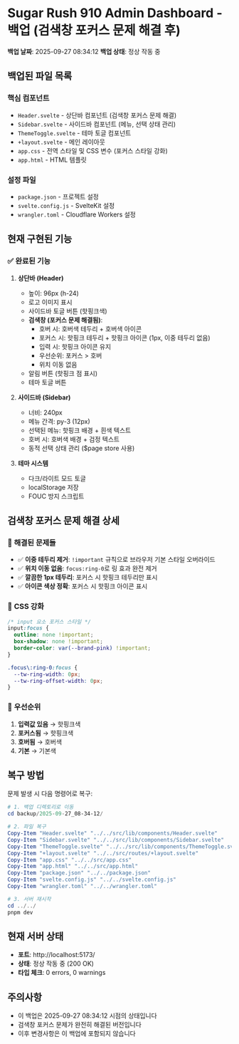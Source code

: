 # Sugar Rush 910 Admin Dashboard - 백업 (검색창 포커스 문제 해결 후)

**백업 날짜**: 2025-09-27 08:34:12
**백업 상태**: 정상 작동 중

## 백업된 파일 목록

### 핵심 컴포넌트
- `Header.svelte` - 상단바 컴포넌트 (검색창 포커스 문제 해결)
- `Sidebar.svelte` - 사이드바 컴포넌트 (메뉴, 선택 상태 관리)
- `ThemeToggle.svelte` - 테마 토글 컴포넌트
- `+layout.svelte` - 메인 레이아웃
- `app.css` - 전역 스타일 및 CSS 변수 (포커스 스타일 강화)
- `app.html` - HTML 템플릿

### 설정 파일
- `package.json` - 프로젝트 설정
- `svelte.config.js` - SvelteKit 설정
- `wrangler.toml` - Cloudflare Workers 설정

## 현재 구현된 기능

### ✅ 완료된 기능
1. **상단바 (Header)**
   - 높이: 96px (h-24)
   - 로고 이미지 표시
   - 사이드바 토글 버튼 (핫핑크색)
   - **검색창 (포커스 문제 해결됨)**:
     - 호버 시: 호버색 테두리 + 호버색 아이콘
     - 포커스 시: 핫핑크 테두리 + 핫핑크 아이콘 (1px, 이중 테두리 없음)
     - 입력 시: 핫핑크 아이콘 유지
     - 우선순위: 포커스 > 호버
     - 위치 이동 없음
   - 알림 버튼 (핫핑크 점 표시)
   - 테마 토글 버튼

2. **사이드바 (Sidebar)**
   - 너비: 240px
   - 메뉴 간격: py-3 (12px)
   - 선택된 메뉴: 핫핑크 배경 + 흰색 텍스트
   - 호버 시: 호버색 배경 + 검정 텍스트
   - 동적 선택 상태 관리 ($page store 사용)

3. **테마 시스템**
   - 다크/라이트 모드 토글
   - localStorage 저장
   - FOUC 방지 스크립트

## 검색창 포커스 문제 해결 상세

### 🔧 **해결된 문제들**
- ✅ **이중 테두리 제거**: `!important` 규칙으로 브라우저 기본 스타일 오버라이드
- ✅ **위치 이동 없음**: `focus:ring-0`로 링 효과 완전 제거
- ✅ **깔끔한 1px 테두리**: 포커스 시 핫핑크 테두리만 표시
- ✅ **아이콘 색상 정확**: 포커스 시 핫핑크 아이콘 표시

### 🎨 **CSS 강화**
```css
/* input 요소 포커스 스타일 */
input:focus {
  outline: none !important;
  box-shadow: none !important;
  border-color: var(--brand-pink) !important;
}

.focus\:ring-0:focus { 
  --tw-ring-width: 0px; 
  --tw-ring-offset-width: 0px; 
}
```

### 🎯 **우선순위**
1. **입력값 있음** → 핫핑크색
2. **포커스됨** → 핫핑크색
3. **호버됨** → 호버색
4. **기본** → 기본색

## 복구 방법

문제 발생 시 다음 명령어로 복구:

```powershell
# 1. 백업 디렉토리로 이동
cd backup/2025-09-27_08-34-12/

# 2. 파일 복구
Copy-Item "Header.svelte" "../../src/lib/components/Header.svelte"
Copy-Item "Sidebar.svelte" "../../src/lib/components/Sidebar.svelte"
Copy-Item "ThemeToggle.svelte" "../../src/lib/components/ThemeToggle.svelte"
Copy-Item "+layout.svelte" "../../src/routes/+layout.svelte"
Copy-Item "app.css" "../../src/app.css"
Copy-Item "app.html" "../../src/app.html"
Copy-Item "package.json" "../../package.json"
Copy-Item "svelte.config.js" "../../svelte.config.js"
Copy-Item "wrangler.toml" "../../wrangler.toml"

# 3. 서버 재시작
cd ../../
pnpm dev
```

## 현재 서버 상태
- **포트**: http://localhost:5173/
- **상태**: 정상 작동 중 (200 OK)
- **타입 체크**: 0 errors, 0 warnings

## 주의사항
- 이 백업은 2025-09-27 08:34:12 시점의 상태입니다
- 검색창 포커스 문제가 완전히 해결된 버전입니다
- 이후 변경사항은 이 백업에 포함되지 않습니다











